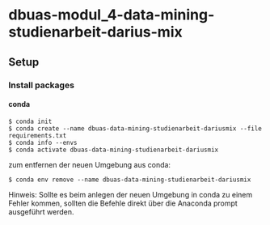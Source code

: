 # dbuas-modul_4-data-mining-studienarbeit-darius-mix

## Setup

### Install packages

#### conda
```
$ conda init
$ conda create --name dbuas-data-mining-studienarbeit-dariusmix --file requirements.txt
$ conda info --envs
$ conda activate dbuas-data-mining-studienarbeit-dariusmix
```

zum entfernen der neuen Umgebung aus conda:
```
$ conda env remove --name dbuas-data-mining-studienarbeit-dariusmix
```

Hinweis:
Sollte es beim anlegen der neuen Umgebung in conda zu einem Fehler kommen, sollten die Befehle direkt über die Anaconda prompt ausgeführt werden.